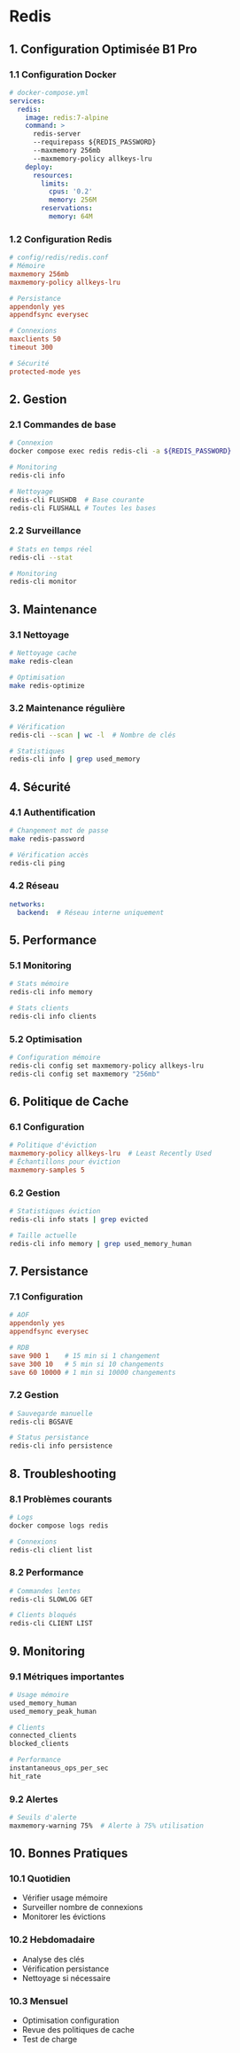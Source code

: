 # Redis

## 1. Configuration Optimisée B1 Pro

### 1.1 Configuration Docker
```yaml
# docker-compose.yml
services:
  redis:
    image: redis:7-alpine
    command: >
      redis-server
      --requirepass ${REDIS_PASSWORD}
      --maxmemory 256mb
      --maxmemory-policy allkeys-lru
    deploy:
      resources:
        limits:
          cpus: '0.2'
          memory: 256M
        reservations:
          memory: 64M
```

### 1.2 Configuration Redis
```conf
# config/redis/redis.conf
# Mémoire
maxmemory 256mb
maxmemory-policy allkeys-lru

# Persistance
appendonly yes
appendfsync everysec

# Connexions
maxclients 50
timeout 300

# Sécurité
protected-mode yes
```

## 2. Gestion

### 2.1 Commandes de base
```bash
# Connexion
docker compose exec redis redis-cli -a ${REDIS_PASSWORD}

# Monitoring
redis-cli info

# Nettoyage
redis-cli FLUSHDB  # Base courante
redis-cli FLUSHALL # Toutes les bases
```

### 2.2 Surveillance
```bash
# Stats en temps réel
redis-cli --stat

# Monitoring
redis-cli monitor
```

## 3. Maintenance

### 3.1 Nettoyage
```bash
# Nettoyage cache
make redis-clean

# Optimisation
make redis-optimize
```

### 3.2 Maintenance régulière
```bash
# Vérification
redis-cli --scan | wc -l  # Nombre de clés

# Statistiques
redis-cli info | grep used_memory
```

## 4. Sécurité

### 4.1 Authentification
```bash
# Changement mot de passe
make redis-password

# Vérification accès
redis-cli ping
```

### 4.2 Réseau
```yaml
networks:
  backend:  # Réseau interne uniquement
```

## 5. Performance

### 5.1 Monitoring
```bash
# Stats mémoire
redis-cli info memory

# Stats clients
redis-cli info clients
```

### 5.2 Optimisation
```bash
# Configuration mémoire
redis-cli config set maxmemory-policy allkeys-lru
redis-cli config set maxmemory "256mb"
```

## 6. Politique de Cache

### 6.1 Configuration
```conf
# Politique d'éviction
maxmemory-policy allkeys-lru  # Least Recently Used
# Échantillons pour éviction
maxmemory-samples 5
```

### 6.2 Gestion
```bash
# Statistiques éviction
redis-cli info stats | grep evicted

# Taille actuelle
redis-cli info memory | grep used_memory_human
```

## 7. Persistance

### 7.1 Configuration
```conf
# AOF
appendonly yes
appendfsync everysec

# RDB
save 900 1    # 15 min si 1 changement
save 300 10   # 5 min si 10 changements
save 60 10000 # 1 min si 10000 changements
```

### 7.2 Gestion
```bash
# Sauvegarde manuelle
redis-cli BGSAVE

# Status persistance
redis-cli info persistence
```

## 8. Troubleshooting

### 8.1 Problèmes courants
```bash
# Logs
docker compose logs redis

# Connexions
redis-cli client list
```

### 8.2 Performance
```bash
# Commandes lentes
redis-cli SLOWLOG GET

# Clients bloqués
redis-cli CLIENT LIST
```

## 9. Monitoring

### 9.1 Métriques importantes
```bash
# Usage mémoire
used_memory_human
used_memory_peak_human

# Clients
connected_clients
blocked_clients

# Performance
instantaneous_ops_per_sec
hit_rate
```

### 9.2 Alertes
```bash
# Seuils d'alerte
maxmemory-warning 75%  # Alerte à 75% utilisation
```

## 10. Bonnes Pratiques

### 10.1 Quotidien
- Vérifier usage mémoire
- Surveiller nombre de connexions
- Monitorer les évictions

### 10.2 Hebdomadaire
- Analyse des clés
- Vérification persistance
- Nettoyage si nécessaire

### 10.3 Mensuel
- Optimisation configuration
- Revue des politiques de cache
- Test de charge